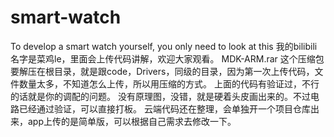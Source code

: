 # smart-watch
To develop a smart watch yourself, you only need to look at this
我的bilibili名字是菜鸡le，里面会上传代码讲解，欢迎大家观看。
MDK-ARM.rar  这个压缩包要解压在根目录，就是跟code，Drivers，同级的目录，因为第一次上传代码，文件数量太多，不知道怎么上传，所以用压缩的方式。
上面的代码有验证过，不行的话就是你的调配的问题。
没有原理图，没错，就是硬着头皮画出来的。不过电路已经通过验证，可以直接打板。
云端代码还在整理，会单独开一个项目仓库出来，app上传的是简单版，可以根据自己需求去修改一下。
